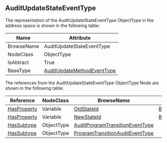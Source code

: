 <!-- objecttype -->
## AuditUpdateStateEventType

The representation of the AuditUpdateStateEventType ObjectType in the address space is shown in the following table:  

|Name|Attribute|
|---|---|
|BrowseName|AuditUpdateStateEventType|
|NodeClass|ObjectType|
|IsAbtract|True|
|BaseType|[AuditUpdateMethodEventType](../../../Part5/ObjectTypes/AuditUpdateMethodEventType/readme.md)|

The references from the AuditUpdateStateEventType ObjectType Node are shown in the following table:  

|Reference|NodeClass|BrowseName|DataType|TypeDefinition|ModellingRule|
|---|---|---|---|---|---|
|[HasProperty](../../../Part3/ReferenceTypes/HasProperty/readme.md)|Variable|[OldStateId](#OldStateId)|[BaseDataType](../../../Part3/DataTypes/BaseDataType/readme.md)|[PropertyType](../../Part5/VariableTypes/PropertyType/readme.md)|[Mandatory](../../Objects/Mandatory/readme.md)|
|[HasProperty](../../../Part3/ReferenceTypes/HasProperty/readme.md)|Variable|[NewStateId](#NewStateId)|[BaseDataType](../../../Part3/DataTypes/BaseDataType/readme.md)|[PropertyType](../../Part5/VariableTypes/PropertyType/readme.md)|[Mandatory](../../Objects/Mandatory/readme.md)|
|[HasSubtype](../../../Part3/ReferenceTypes/HasSubtype/readme.md)|ObjectType|[AuditProgramTransitionEventType](#AuditProgramTransitionEventType)||||
|[HasSubtype](../../../Part3/ReferenceTypes/HasSubtype/readme.md)|ObjectType|[ProgramTransitionAuditEventType](#ProgramTransitionAuditEventType)||||


